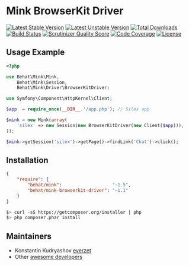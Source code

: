 Mink BrowserKit Driver
======================

[![Latest Stable Version](https://poser.pugx.org/behat/mink-browserkit-driver/v/stable.png)](https://packagist.org/packages/behat/mink-browserkit-driver)
[![Latest Unstable Version](https://poser.pugx.org/behat/mink-browserkit-driver/v/unstable.svg)](https://packagist.org/packages/behat/mink-browserkit-driver)
[![Total Downloads](https://poser.pugx.org/behat/mink-browserkit-driver/downloads.png)](https://packagist.org/packages/behat/mink-browserkit-driver)
[![Build Status](https://travis-ci.org/Behat/MinkBrowserKitDriver.svg?branch=master)](https://travis-ci.org/Behat/MinkBrowserKitDriver)
[![Scrutinizer Quality Score](https://scrutinizer-ci.com/g/Behat/MinkBrowserKitDriver/badges/quality-score.png?s=0443d284940e099ea560eb39b6b2fcdc5d4e7f29)](https://scrutinizer-ci.com/g/Behat/MinkBrowserKitDriver/)
[![Code Coverage](https://scrutinizer-ci.com/g/Behat/MinkBrowserKitDriver/badges/coverage.png?s=48960c4495488ab0b7d310b62322f017497f5bfa)](https://scrutinizer-ci.com/g/Behat/MinkBrowserKitDriver/)
[![License](https://poser.pugx.org/behat/mink-browserkit-driver/license.svg)](https://packagist.org/packages/behat/mink-browserkit-driver)

Usage Example
-------------

``` php
<?php

use Behat\Mink\Mink,
    Behat\Mink\Session,
    Behat\Mink\Driver\BrowserKitDriver;

use Symfony\Component\HttpKernel\Client;

$app  = require_once(__DIR__.'/app.php'); // Silex app

$mink = new Mink(array(
    'silex' => new Session(new BrowserKitDriver(new Client($app))),
));

$mink->getSession('silex')->getPage()->findLink('Chat')->click();
```

Installation
------------

``` json
{
    "require": {
        "behat/mink":                   "~1.5",
        "behat/mink-browserkit-driver": "~1.1"
    }
}
```

``` bash
$> curl -sS https://getcomposer.org/installer | php
$> php composer.phar install
```

Maintainers
-----------

* Konstantin Kudryashov [everzet](http://github.com/everzet)
* Other [awesome developers](https://github.com/Behat/MinkBrowserKitDriver/graphs/contributors)
